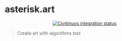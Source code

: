 # asterisk.art

<p align="center">
	<a href="https://github.com/asterisk-art/app/actions?query=workflow%3ACI" rel="nofollow">
		<img alt="Continuos integration status" src="https://github.com/asterisk-art/app/workflows/CI/badge.svg?event=push">
	</a>
</p>

> Create art with algorithms test
